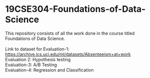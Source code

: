 # 19CSE304-Foundations-of-Data-Science
This repository consists of all the work done in the course titled Foundations of Data Science. <br> <br>
Link to dataset for Evaluation-1: https://archive.ics.uci.edu/ml/datasets/Absenteeism+at+work <br>
Evaluation 2: Hypothesis testing <br>
Evaluation-3: A/B Testing <br>
Evaluation-4: Regression and Classification <br>
